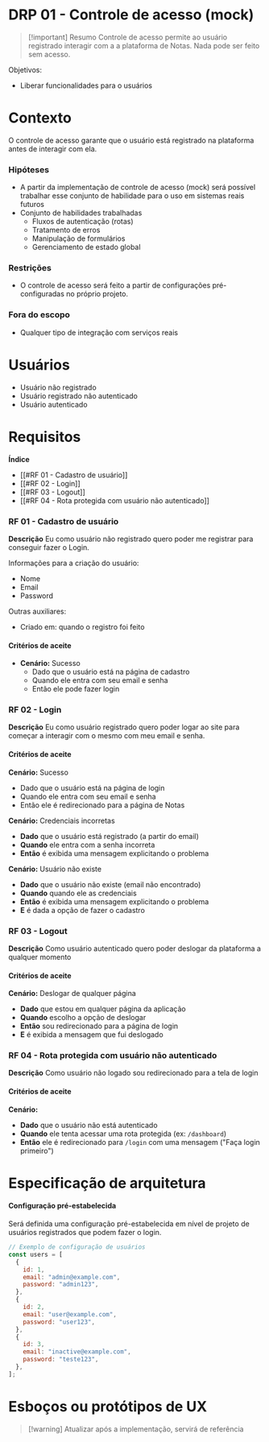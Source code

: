 # DRP 01 - Controle de acesso (mock)

> [!important] Resumo
> Controle de acesso permite ao usuário registrado interagir com a a plataforma de Notas.
> Nada pode ser feito sem acesso.

Objetivos:

- Liberar funcionalidades para o usuários

# Contexto

O controle de acesso garante que o usuário está registrado na plataforma antes de interagir com ela.

### Hipóteses

- A partir da implementação de controle de acesso (mock) será possível trabalhar esse conjunto de habilidade para o uso em sistemas reais futuros
- Conjunto de habilidades trabalhadas
	- Fluxos de autenticação (rotas)
	- Tratamento de erros
	- Manipulação de formulários
	- Gerenciamento de estado global

### Restrições

- O controle de acesso será feito a partir de configurações pré-configuradas no próprio projeto.

### Fora do escopo

- Qualquer tipo de integração com serviços reais

# Usuários

- Usuário não registrado
- Usuário registrado não autenticado
- Usuário autenticado

# Requisitos

**Índice**

- [[#RF 01 - Cadastro de usuário]]
- [[#RF 02 - Login]]
- [[#RF 03 - Logout]]
- [[#RF 04 - Rota protegida com usuário não autenticado]]

### RF 01 - Cadastro de usuário

__Descrição__
Eu como usuário não registrado quero poder me registrar para conseguir fazer o Login.

Informações para a criação do usuário:

- Nome
- Email
- Password

Outras auxiliares:

- Criado em: quando o registro foi feito

#### Critérios de aceite

- **Cenário:** Sucesso
	- Dado que o usuário está na página de cadastro
	- Quando ele entra com seu email e senha
	- Então ele pode fazer login

### RF 02 - Login

__Descrição__
Eu como usuário registrado quero poder logar ao site para começar a interagir com o mesmo com meu email e senha.

#### Critérios de aceite

**Cenário:** Sucesso
- Dado que o usuário está na página de login
- Quando ele entra com seu email e senha
- Então ele é redirecionado para a página de Notas

**Cenário:** Credenciais incorretas
- **Dado** que o usuário está registrado (a partir do email)
- **Quando** ele entra com a senha incorreta
- **Então** é exibida uma mensagem explicitando o problema

**Cenário:** Usuário não existe
- **Dado** que o usuário não existe (email não encontrado)
- **Quando** quando ele as credenciais
- **Então** é exibida uma mensagem explicitando o problema
- **E** é dada a opção de fazer o cadastro

### RF 03 - Logout

__Descrição__
Como usuário autenticado quero poder deslogar da plataforma a qualquer momento

#### Critérios de aceite

**Cenário:** Deslogar de qualquer página
- **Dado** que estou em qualquer página da aplicação
- **Quando** escolho a opção de deslogar
- **Então** sou redirecionado para a página de login
- **E** é exibida a mensagem que fui deslogado

### RF 04 - Rota protegida com usuário não autenticado

__Descrição__
Como usuário não logado sou redirecionado para a tela de login

#### Critérios de aceite

**Cenário:** 
- **Dado** que o usuário não está autenticado
- **Quando** ele tenta acessar uma rota protegida (ex: `/dashboard`)
- **Então** ele é redirecionado para `/login` com uma mensagem ("Faça login primeiro")

# Especificação de arquitetura

#### Configuração pré-estabelecida

Será definida uma configuração pré-estabelecida em nível de projeto de usuários registrados que podem fazer o login.

```js
// Exemplo de configuração de usuários
const users = [
  {
    id: 1,
    email: "admin@example.com",
    password: "admin123",
  },
  {
    id: 2,
    email: "user@example.com",
    password: "user123",
  },
  {
    id: 3,
    email: "inactive@example.com",
    password: "teste123",
  },
];
```


# Esboços ou protótipos de UX

> [!warning] Atualizar após a implementação, servirá de referência

